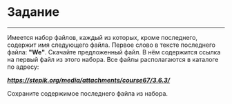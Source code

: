 # Задание
---
Имеется набор файлов, каждый из которых, кроме последнего, содержит имя следующего файла.
Первое слово в тексте последнего файла: **"We"**. Скачайте предложенный файл. В нём содержится ссылка на первый файл из этого набора.
Все файлы располагаются в каталоге по адресу:

***https://stepik.org/media/attachments/course67/3.6.3/***

Сохраните содержимое последнего файла из набора.